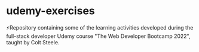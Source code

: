 # udemy-exercises
⚡Repository containing some of the learning activities developed during the full-stack developer Udemy course "The Web Developer Bootcamp 2022", taught by Colt Steele.

